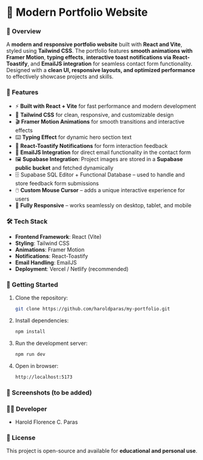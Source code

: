 # 🌟 Modern Portfolio Website  

### 📌 Overview  
A **modern and responsive portfolio website** built with **React and Vite**, styled using **Tailwind CSS**. The portfolio features **smooth animations with Framer Motion**, **typing effects**, **interactive toast notifications via React-Toastify**, and **EmailJS integration** for seamless contact form functionality. Designed with a **clean UI, responsive layouts, and optimized performance** to effectively showcase projects and skills.  

### 🎯 Features  
- ⚡ **Built with React + Vite** for fast performance and modern development  
- 🎨 **Tailwind CSS** for clean, responsive, and customizable design  
- 🎬 **Framer Motion Animations** for smooth transitions and interactive effects  
- ⌨️ **Typing Effect** for dynamic hero section text  
- 🔔 **React-Toastify Notifications** for form interaction feedback  
- 📩 **EmailJS Integration** for direct email functionality in the contact form  
- 🖼️ **Supabase Integration**: Project images are stored in a **Supabase public bucket** and fetched dynamically
- 🗄️ Supabase SQL Editor + Functional Database – used to handle and store feedback form submissions
- 🖱️ **Custom Mouse Cursor** – adds a unique interactive experience for users  
- 📱 **Fully Responsive** – works seamlessly on desktop, tablet, and mobile  

### 🛠️ Tech Stack  
- **Frontend Framework**: React (Vite)  
- **Styling**: Tailwind CSS  
- **Animations**: Framer Motion  
- **Notifications**: React-Toastify  
- **Email Handling**: EmailJS  
- **Deployment**: Vercel / Netlify (recommended)  

### 🚀 Getting Started  
1. Clone the repository:  
   ```bash 
   git clone https://github.com/haroldparas/my-portfolio.git
   
2. Install dependencies:
   ```bash
   npm install
3. Run the development server:
   ```bash
   npm run dev
4. Open in browser: 
   ```bash
   http://localhost:5173

### 📸 Screenshots (to be added)   

### 👨‍💻 Developer  
- Harold Florence C. Paras  

### 📜 License  
This project is open-source and available for **educational and personal use**.  
